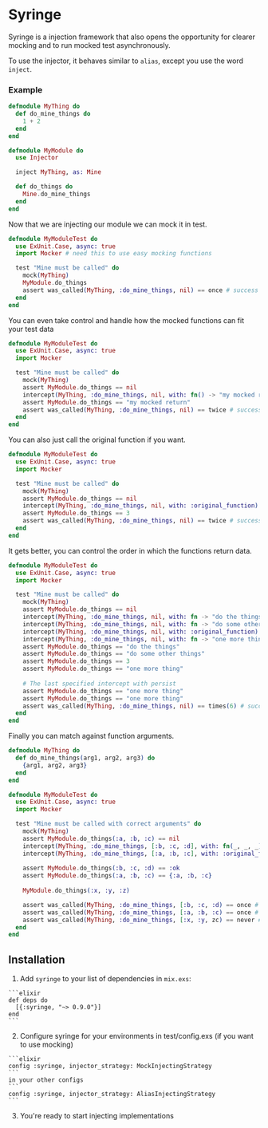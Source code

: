# Syringe

Syringe is a injection framework that also opens the opportunity for 
clearer mocking and to run mocked test asynchronously.

To use the injector, it behaves similar to ```alias```, except you use the word ```inject```.

### Example

  ```elixir
  defmodule MyThing do
    def do_mine_things do
      1 + 2
    end
  end

  defmodule MyModule do
    use Injector

    inject MyThing, as: Mine

    def do_things do
      Mine.do_mine_things
    end
  end
  ```

  Now that we are injecting our module we can mock it in test.

  ```elixir
  defmodule MyModuleTest do
    use ExUnit.Case, async: true
    import Mocker # need this to use easy mocking functions

    test "Mine must be called" do
      mock(MyThing)
      MyModule.do_things
      assert was_called(MyThing, :do_mine_things, nil) == once # success
    end
  end
  ```

  You can even take control and handle how the mocked functions can fit your test data
  ```elixir
  defmodule MyModuleTest do
    use ExUnit.Case, async: true
    import Mocker

    test "Mine must be called" do
      mock(MyThing)
      assert MyModule.do_things == nil
      intercept(MyThing, :do_mine_things, nil, with: fn() -> "my mocked return" end)
      assert MyModule.do_things == "my mocked return"
      assert was_called(MyThing, :do_mine_things, nil) == twice # success
    end
  end
  ```

  You can also just call the original function if you want.

  ```elixir
  defmodule MyModuleTest do
    use ExUnit.Case, async: true
    import Mocker 

    test "Mine must be called" do
      mock(MyThing)
      assert MyModule.do_things == nil
      intercept(MyThing, :do_mine_things, nil, with: :original_function)
      assert MyModule.do_things == 3
      assert was_called(MyThing, :do_mine_things, nil) == twice # success
    end
  end
  ```

  It gets better, you can control the order in which the functions return data.

  ```elixir
  defmodule MyModuleTest do
    use ExUnit.Case, async: true
    import Mocker 

    test "Mine must be called" do
      mock(MyThing)
      assert MyModule.do_things == nil
      intercept(MyThing, :do_mine_things, nil, with: fn -> "do the things" end)
      intercept(MyThing, :do_mine_things, nil, with: fn -> "do some other things" end)
      intercept(MyThing, :do_mine_things, nil, with: :original_function)
      intercept(MyThing, :do_mine_things, nil, with: fn -> "one more thing" end)
      assert MyModule.do_things == "do the things"
      assert MyModule.do_things == "do some other things"
      assert MyModule.do_things == 3
      assert MyModule.do_things == "one more thing"
      
      # The last specified intercept with persist
      assert MyModule.do_things == "one more thing"
      assert MyModule.do_things == "one more thing"
      assert was_called(MyThing, :do_mine_things, nil) == times(6) # success
    end
  end
  ```

  Finally you can match against function arguments.
  ```elixir
  defmodule MyThing do
    def do_mine_things(arg1, arg2, arg3) do
      {arg1, arg2, arg3}
    end
  end

  defmodule MyModuleTest do
    use ExUnit.Case, async: true
    import Mocker 

    test "Mine must be called with correct arguments" do
      mock(MyThing)
      assert MyModule.do_things(:a, :b, :c) == nil
      intercept(MyThing, :do_mine_things, [:b, :c, :d], with: fn(_, _, _) -> :ok)
      intercept(MyThing, :do_mine_things, [:a, :b, :c], with: :original_function)
      
      assert MyModule.do_things(:b, :c, :d) == :ok
      assert MyModule.do_things(:a, :b, :c) == {:a, :b, :c}
      
      MyModule.do_things(:x, :y, :z)

      assert was_called(MyThing, :do_mine_things, [:b, :c, :d) == once # success
      assert was_called(MyThing, :do_mine_things, [:a, :b, :c) == once # success
      assert was_called(MyThing, :do_mine_things, [:x, :y, zc) == never # success
    end
  end

  ```

## Installation

  1. Add `syringe` to your list of dependencies in `mix.exs`:

    ```elixir
    def deps do
      [{:syringe, "~> 0.9.0"}]
    end
    ```

  2. Configure syringe for your environments
    in test/config.exs (if you want to use mocking)

    ```elixir
    config :syringe, injector_strategy: MockInjectingStrategy
    ```
    in your other configs
    ```
    config :syringe, injector_strategy: AliasInjectingStrategy
    ```

  3. You're ready to start injecting implementations
